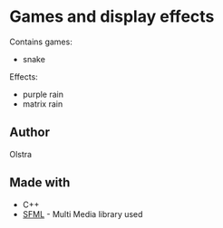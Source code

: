# Games and display effects

Contains games:
* snake

Effects:
* purple rain
* matrix rain

## Author
Olstra

## Made with 
* C++
* [SFML](https://www.sfml-dev.org/faq.php#grl-whatis) - Multi Media library used
